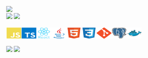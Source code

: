 <!-- Message -->
<div>
  <img src="https://readme-typing-svg.herokuapp.com?color=FFFFFF&center=true&vCenter=true&multiline=true&width=600&height=70&lines=Hello,+World!;My+name+is+Marlon%2C+and+I'm+a+Full+Stack+Developer">
</div>

<!-- Card -->
<div style="display: flex; margin-bottom: 20px">
  <a>
    <img height="150em" src="https://github-readme-stats.vercel.app/api?username=marllonmendez&show_icons=true&theme=dark"/>
    <img height="150em" src="https://github-readme-stats.vercel.app/api/top-langs/?username=marllonmendez&layout=compact&langs_count=7&theme=dark"/>
  </a>
</div>

<!-- Stacks -->
<div style="display: flex; margin-bottom: 20px">
  <img align="center" alt="JavaScript" height="30" width="40" src="https://raw.githubusercontent.com/devicons/devicon/master/icons/javascript/javascript-plain.svg"/>
  <img align="center" alt="TypeScript" height="30" width="40" src="https://raw.githubusercontent.com/devicons/devicon/master/icons/typescript/typescript-plain.svg"/>
  <img align="center" alt="React.js" height="30" width="40" src="https://raw.githubusercontent.com/devicons/devicon/master/icons/react/react-original-wordmark.svg"/>
  <img align="center" alt="JAVA" height="30" width="40" src="https://raw.githubusercontent.com/devicons/devicon/master/icons/java/java-original.svg"/>
  <img align="center" alt="HTML" height="30" width="40" src="https://raw.githubusercontent.com/devicons/devicon/master/icons/html5/html5-original.svg"/>
  <img align="center" alt="CSS" height="30" width="40" src="https://raw.githubusercontent.com/devicons/devicon/master/icons/css3/css3-original.svg"/>
  <img align="center" alt="Git" height="30" width="40" src="https://raw.githubusercontent.com/devicons/devicon/master/icons/git/git-original.svg"/>
  <img align="center" alt="PostgreSQL" height="30" width="40" src="https://raw.githubusercontent.com/devicons/devicon/master/icons/postgresql/postgresql-original.svg"/>
  <img align="center" alt="Docker" height="30" width="40" src="https://raw.githubusercontent.com/devicons/devicon/master/icons/docker/docker-original.svg"/>
</div>

<!-- Contact -->
<div>
  <a href="https://www.linkedin.com/in/marllonmendez" target="_blank"><img src="https://img.shields.io/badge/-LinkedIn-%230077B5?style=for-the-badge&logo=linkedin&logoColor=white" target="_blank"></a>
  <a href="mailto:marlonmendesor@gmail.com" target="_blank"><img src="https://img.shields.io/badge/Gmail-D14836?style=for-the-badge&logo=gmail&logoColor=white" target="_blank"></a>
</div>
